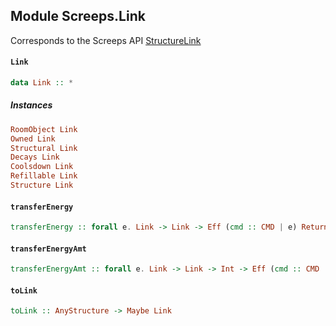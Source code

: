 ## Module Screeps.Link

Corresponds to the Screeps API [StructureLink](http://support.screeps.com/hc/en-us/articles/208436275-StructureLink)

#### `Link`

``` purescript
data Link :: *
```

##### Instances
``` purescript
RoomObject Link
Owned Link
Structural Link
Decays Link
Coolsdown Link
Refillable Link
Structure Link
```

#### `transferEnergy`

``` purescript
transferEnergy :: forall e. Link -> Link -> Eff (cmd :: CMD | e) ReturnCode
```

#### `transferEnergyAmt`

``` purescript
transferEnergyAmt :: forall e. Link -> Link -> Int -> Eff (cmd :: CMD | e) ReturnCode
```

#### `toLink`

``` purescript
toLink :: AnyStructure -> Maybe Link
```


